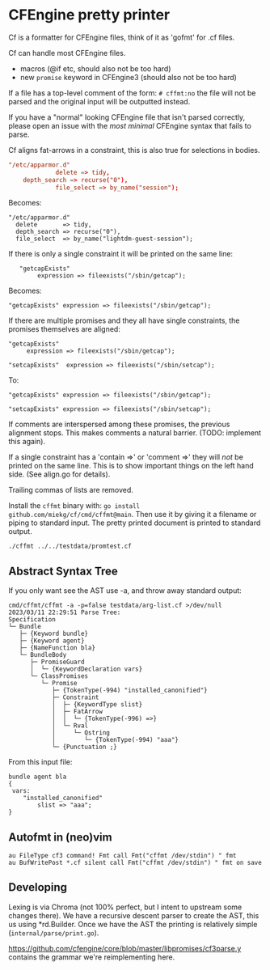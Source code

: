 # CFEngine pretty printer

Cf is a formatter for CFEngine files, think of it as 'gofmt' for .cf files.

Cf can handle most CFEngine files.

- macros (@if etc, should also not be too hard)
- new `promise` keyword in CFEngine3 (should also not be too hard)

If a file has a top-level comment of the form: `# cffmt:no` the file will not be parsed and the
original input will be outputted instead.

If you have a "normal" looking CFEngine file that isn't parsed correctly, please open an issue with
the _most_ _minimal_ CFEngine syntax that fails to parse.

Cf aligns fat-arrows in a constraint, this is also true for selections in bodies.

~~~ cf
"/etc/apparmor.d"
             delete => tidy,
 	depth_search => recurse("0"),
             file_select => by_name("session");
~~~

Becomes:

~~~ cfengine
"/etc/apparmor.d"
  delete       => tidy,
  depth_search => recurse("0"),
  file_select  => by_name("lightdm-guest-session");
~~~

If there is only a single constraint it will be printed on the same line:

~~~ cfengine
   "getcapExists"
        expression => fileexists("/sbin/getcap");
~~~

Becomes:

~~~ cfengine
"getcapExists" expression => fileexists("/sbin/getcap");
~~~

If there are multiple promises and they all have single constraints, the promises themselves are
aligned:

~~~ cfengine
"getcapExists"
     expression => fileexists("/sbin/getcap");

"setcapExists"  expression => fileexists("/sbin/setcap");
~~~

To:

~~~ cfengine
"getcapExists" expression => fileexists("/sbin/getcap");

"setcapExists" expression => fileexists("/sbin/setcap");
~~~

If comments are interspersed among these promises, the previous alignment stops. This makes comments
a natural barrier. (TODO: implement this again).

If a single constraint has a 'contain =>' or 'comment =>' they will _not_ be printed on the same
line. This is to show important things on the left hand side. (See align.go for details).

Trailing commas of lists are removed.

Install the `cffmt` binary with: `go install github.com/miekg/cf/cmd/cffmt@main`. Then use it by
giving it a filename or piping to standard input. The pretty printed document is printed to standard
output.

    ./cffmt ../../testdata/promtest.cf

## Abstract Syntax Tree

If you only want see the AST use -a, and throw away standard output:

~~~
cmd/cffmt/cffmt -a -p=false testdata/arg-list.cf >/dev/null
2023/03/11 22:29:51 Parse Tree:
Specification
└─ Bundle
   ├─ {Keyword bundle}
   ├─ {Keyword agent}
   ├─ {NameFunction bla}
   └─ BundleBody
      ├─ PromiseGuard
      │  └─ {KeywordDeclaration vars}
      └─ ClassPromises
         └─ Promise
            ├─ {TokenType(-994) "installed_canonified"}
            ├─ Constraint
            │  ├─ {KeywordType slist}
            │  ├─ FatArrow
            │  │  └─ {TokenType(-996) =>}
            │  └─ Rval
            │     └─ Qstring
            │        └─ {TokenType(-994) "aaa"}
            └─ {Punctuation ;}
~~~

From this input file:

~~~ cfengine
bundle agent bla
{
 vars:
    "installed_canonified"
        slist => "aaa";
}
~~~

## Autofmt in (neo)vim

~~~
au FileType cf3 command! Fmt call Fmt("cffmt /dev/stdin") " fmt
au BufWritePost *.cf silent call Fmt("cffmt /dev/stdin") " fmt on save
~~~

## Developing

Lexing is via Chroma (not 100% perfect, but I intent to upstream some changes there). We have a
recursive descent parser to create the AST, this us using *rd.Builder. Once we have the AST the
printing is relatively simple (`internal/parse/print.go`).

https://github.com/cfengine/core/blob/master/libpromises/cf3parse.y contains the grammar we're
reimplementing here.
